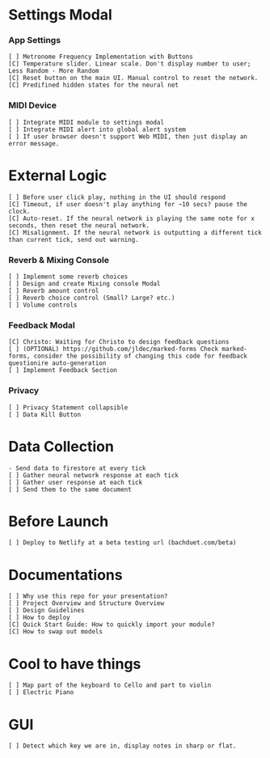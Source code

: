 # Settings Modal
### App Settings
    [ ] Metronome Frequency Implementation with Buttons
    [C] Temperature slider. Linear scale. Don't display number to user; Less Random - More Random
    [C] Reset button on the main UI. Manual control to reset the network.
    [C] Predifined hidden states for the neural net

### MIDI Device
    [ ] Integrate MIDI module to settings modal
    [ ] Integrate MIDI alert into global alert system
    [ ] If user browser doesn't support Web MIDI, then just display an error message.

# External Logic
    [ ] Before user click play, nothing in the UI should respond
    [C] Timeout, if user doesn't play anything for ~10 secs? pause the clock.
    [C] Auto-reset. If the neural network is playing the same note for x seconds, then reset the neural network.
    [C] Misalignment. If the neural network is outputting a different tick than current tick, send out warning.    

### Reverb & Mixing Console
    [ ] Implement some reverb choices
    [ ] Design and create Mixing console Modal
    [ ] Reverb amount control
    [ ] Reverb choice control (Small? Large? etc.)
    [ ] Volume controls

### Feedback Modal
    [C] Christo: Waiting for Christo to design feedback questions
    [ ] (OPTIONAL) https://github.com/jldec/marked-forms Check marked-forms, consider the possibility of changing this code for feedback questionire auto-generation
    [ ] Implement Feedback Section

### Privacy
    [ ] Privacy Statement collapsible
    [ ] Data Kill Button

# Data Collection
    - Send data to firestore at every tick
    [ ] Gather neural network response at each tick
    [ ] Gather user response at each tick
    [ ] Send them to the same document

# Before Launch
    [ ] Deploy to Netlify at a beta testing url (bachduet.com/beta)

# Documentations
    [ ] Why use this repo for your presentation?
    [ ] Project Overview and Structure Overview
    [ ] Design Guidelines
    [ ] How to deploy
    [C] Quick Start Guide: How to quickly import your module?
    [C] How to swap out models

# Cool to have things
    [ ] Map part of the keyboard to Cello and part to violin
    [ ] Electric Piano

# GUI
    [ ] Detect which key we are in, display notes in sharp or flat.